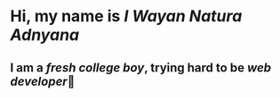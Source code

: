 <h1>Hi, my name is <i>I Wayan Natura Adnyana</i></h1>
<h2>I am a <i>fresh college boy</i>, trying hard to be <i>web developer</i>💪</h2>
